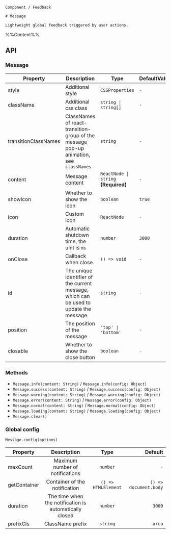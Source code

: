 `````
Component / Feedback

# Message

Lightweight global feedback triggered by user actions.
`````

%%Content%%

## API

### Message

|Property|Description|Type|DefaultValue|
|---|---|---|---|
|style|Additional style|`CSSProperties`|`-`|
|className|Additional css class|`string \| string[]`|`-`|
|transitionClassNames|ClassNames of react-transition-group of the message pop-up animation, see `classNames`|`string`|`-`|
|content|Message content|`ReactNode \| string` **(Required)**|`-`|
|showIcon|Whether to show the icon|`boolean`|`true`|
|icon|Custom icon|`ReactNode`|`-`|
|duration|Automatic shutdown time, the unit is `ms`|`number`|`3000`|
|onClose|Callback when close|`() => void`|`-`|
|id|The unique identifier of the current message, which can be used to update the message|`string`|`-`|
|position|The position of the message|`'top' \| 'bottom'`|`-`|
|closable|Whether to show the close button|`boolean`|`-`|

### Methods

- `Message.info(content: String)` / `Message.info(config: Object)`
- `Message.success(content: String)` / `Message.success(config: Object)`
- `Message.warning(content: String)` / `Message.warning(config: Object)`
- `Message.error(content: String)` / `Message.error(config: Object)`
- `Message.normal(content: String)` / `Message.normal(config: Object)`
- `Message.loading(content: String)` / `Message.loading(config: Object)`
- `Message.clear()`

### Global config

`Message.config(options)`

|Property|Description|Type|Default|
|---|:---:|:---:|---:|
|maxCount|Maximum number of notifications|`number`|`-`|
|getContainer|Container of the notification|`() => HTMLElement`|`() => document.body`|
|duration|The time when the notification is automatically closed|`number`|`3000`|
|prefixCls|ClassName prefix|`string`|`arco`|
